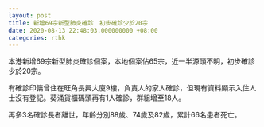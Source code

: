 ```yaml
---
layout: post
title: 新增69宗新型肺炎確診　初步確診少於20宗
date: 2020-08-13 22:48:03.000000000 +08:00
categories: rthk
---
```


本港新增69宗新型肺炎確診個案，本地個案佔65宗，近一半源頭不明，初步確診少於20宗。

有確診印傭曾住在旺角長興大廈9樓，負責人的家人確診，但現有資料顯示入住人士沒有登記。葵涌貨櫃碼頭再有1人確診，群組增至18人。

再多3名確診長者離世，年齡分別88歲、74歲及82歲，累計66名患者死亡。
